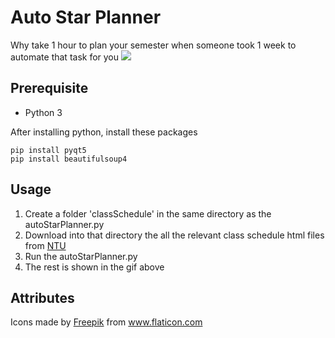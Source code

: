 # Auto Star Planner
Why take 1 hour to plan your semester when someone took 1 week to automate that task for you
![](https://i.imgur.com/RmfvUR7.gif)

## Prerequisite
* Python 3  

After installing python, install these packages
```
pip install pyqt5  
pip install beautifulsoup4
```

## Usage
1. Create a folder 'classSchedule' in the same directory as the autoStarPlanner.py
2. Download into that directory the all the relevant class schedule html files from [NTU](https://wish.wis.ntu.edu.sg/webexe/owa/aus_schedule.main)
3. Run the autoStarPlanner.py
4. The rest is shown in the gif above 

## Attributes
Icons made by <a href="https://www.flaticon.com/authors/freepik" title="Freepik">Freepik</a> from <a href="https://www.flaticon.com/" title="Flaticon"> www.flaticon.com</a>
